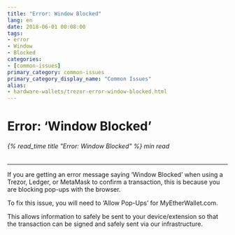 ```yaml
---
title: "Error: Window Blocked"
lang: en
date: 2018-06-01 00:08:00
tags:
- error
- Window
- Blocked
categories:
- [common-issues]
primary_category: common-issues
primary_category_display_name: "Common Issues"
alias:
- hardware-wallets/trezor-error-window-blocked.html
---
```


# __Error: ‘Window Blocked’__
###### {% read_time title "Error: Window Blocked" %} min read
***

If you are getting an error message saying ‘Window Blocked’ when using a Trezor, Ledger, or MetaMask to confirm a transaction, this is because you are blocking pop-ups with the browser. 

To fix this issue, you will need to ‘Allow Pop-Ups’ for MyEtherWallet.com.

This allows information to safely be sent to your device/extension so that the transaction can be signed and safely sent via our infrastructure.
